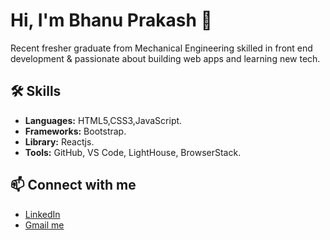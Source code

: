 # Hi, I'm Bhanu Prakash 👋

Recent fresher graduate from Mechanical Engineering skilled in front end development & passionate about building web apps and learning new tech.

## 🛠️ Skills

- **Languages:** HTML5,CSS3,JavaScript.
- **Frameworks:** Bootstrap.
- **Library:** Reactjs.
- **Tools:** GitHub, VS Code, LightHouse, BrowserStack.
  
## 📫 Connect with me

- [LinkedIn](https://www.linkedin.com/in/bhanu-prakash-reddy-amasa-8138a5291/)
- [Gmail me](mailto:bhanuprakashreddy6302@gmail.com)
  

<!--
**Bhanu6302/Bhanu6302** is a ✨ _special_ ✨ repository because its `README.md` (this file) appears on your GitHub profile.

Here are some ideas to get you started:

- 🔭 I’m currently working on ...
- 🌱 I’m currently learning ...
- 👯 I’m looking to collaborate on ...
- 🤔 I’m looking for help with ...
- 💬 Ask me about ...
- 📫 How to reach me: ...
- 😄 Pronouns: ...
- ⚡ Fun fact: ...
-->
